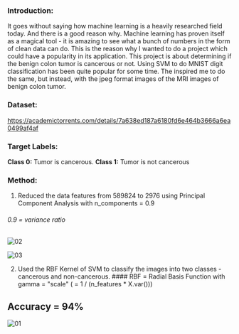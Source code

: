 ### **Introduction:** 

  It goes without saying how machine learning is a heavily researched field today. And there is a good reason why. Machine learning has proven itself as a magical tool - it is amazing to see what a bunch of numbers in the form of clean data can do. This is the reason why I wanted to do a project which could have a popularity in its application. This project is about determining if the benign colon tumor is cancerous or not. Using SVM to do MNIST digit classification has been quite popular for some time. The inspired me to do the same, but instead, with the jpeg format images of the MRI images of benign colon tumor.

### **Dataset:** 

  https://academictorrents.com/details/7a638ed187a6180fd6e464b3666a6ea0499af4af

### **Target Labels:**
  **Class 0:** Tumor is cancerous. 
  **Class 1:** Tumor is not cancerous 


### **Method:** 
  1) Reduced the data features from 589824 to 2976 using Principal Component Analysis with n_components = 0.9 
   ###### 0.9 = variance ratio
  

  ![02](https://user-images.githubusercontent.com/80914380/156063027-6856129d-ce12-493a-b308-0eb4f95ce616.JPG)



  ![03](https://user-images.githubusercontent.com/80914380/156063051-411e477f-189f-4a33-a3d3-9c05d2631a2b.JPG)

  2) Used the RBF Kernel of SVM to classify the images into two classes - cancerous and non-cancerous. 
    #### RBF = Radial Basis Function with gamma = "scale" ( = 1 / (n_features * X.var()))
 
 
## **Accuracy = 94%** 



![01](https://user-images.githubusercontent.com/80914380/156063173-b31e01c6-5260-4e99-92d9-ebe3e253608e.JPG)
